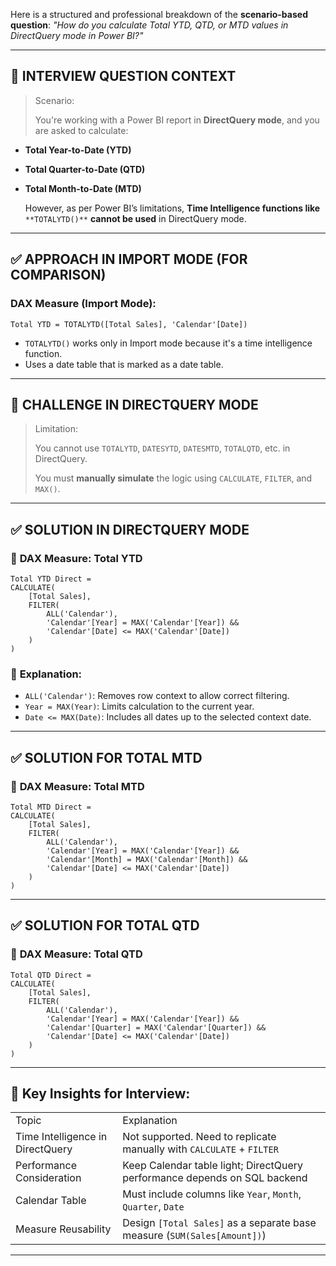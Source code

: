 Here is a structured and professional breakdown of the **scenario-based question**: _"How do you calculate Total YTD, QTD, or MTD values in DirectQuery mode in Power BI?"_

---

## 🎯 **INTERVIEW QUESTION CONTEXT**

> Scenario:
> 
> You're working with a Power BI report in **DirectQuery mode**, and you are asked to calculate:

- **Total Year-to-Date (YTD)**
- **Total Quarter-to-Date (QTD)**
- **Total Month-to-Date (MTD)**
    
    However, as per Power BI’s limitations, **Time Intelligence functions like** `**TOTALYTD()**` **cannot be used** in DirectQuery mode.
    

---

## ✅ **APPROACH IN IMPORT MODE (FOR COMPARISON)**

### DAX Measure (Import Mode):

```Plain
Total YTD = TOTALYTD([Total Sales], 'Calendar'[Date])
```

- `TOTALYTD()` works only in Import mode because it's a time intelligence function.
- Uses a date table that is marked as a date table.

---

## 🚫 **CHALLENGE IN DIRECTQUERY MODE**

> Limitation:
> 
> You cannot use `TOTALYTD`, `DATESYTD`, `DATESMTD`, `TOTALQTD`, etc. in DirectQuery.
> 
> You must **manually simulate** the logic using `CALCULATE`, `FILTER`, and `MAX()`.

---

## ✅ **SOLUTION IN DIRECTQUERY MODE**

### 🔧 **DAX Measure: Total YTD**

```Plain
Total YTD Direct =
CALCULATE(
    [Total Sales],
    FILTER(
        ALL('Calendar'),
        'Calendar'[Year] = MAX('Calendar'[Year]) &&
        'Calendar'[Date] <= MAX('Calendar'[Date])
    )
)
```

### 🧾 **Explanation:**

- `ALL('Calendar')`: Removes row context to allow correct filtering.
- `Year = MAX(Year)`: Limits calculation to the current year.
- `Date <= MAX(Date)`: Includes all dates up to the selected context date.

---

## ✅ **SOLUTION FOR TOTAL MTD**

### 🔧 **DAX Measure: Total MTD**

```Plain
Total MTD Direct =
CALCULATE(
    [Total Sales],
    FILTER(
        ALL('Calendar'),
        'Calendar'[Year] = MAX('Calendar'[Year]) &&
        'Calendar'[Month] = MAX('Calendar'[Month]) &&
        'Calendar'[Date] <= MAX('Calendar'[Date])
    )
)
```

---

## ✅ **SOLUTION FOR TOTAL QTD**

### 🔧 **DAX Measure: Total QTD**

```Plain
Total QTD Direct =
CALCULATE(
    [Total Sales],
    FILTER(
        ALL('Calendar'),
        'Calendar'[Year] = MAX('Calendar'[Year]) &&
        'Calendar'[Quarter] = MAX('Calendar'[Quarter]) &&
        'Calendar'[Date] <= MAX('Calendar'[Date])
    )
)
```

---

## 🧠 **Key Insights for Interview:**

|   |   |
|---|---|
|Topic|Explanation|
|Time Intelligence in DirectQuery|Not supported. Need to replicate manually with `CALCULATE` + `FILTER`|
|Performance Consideration|Keep Calendar table light; DirectQuery performance depends on SQL backend|
|Calendar Table|Must include columns like `Year`, `Month`, `Quarter`, `Date`|
|Measure Reusability|Design `[Total Sales]` as a separate base measure (`SUM(Sales[Amount])`)|

---